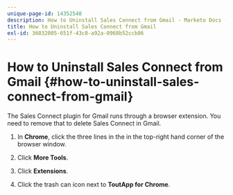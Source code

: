 ```yaml
---
unique-page-id: 14352548
description: How to Uninstall Sales Connect from Gmail - Marketo Docs - Product Documentation
title: How to Uninstall Sales Connect from Gmail
exl-id: 36032005-651f-43c8-a92a-0968b52ccb86
---
```

# How to Uninstall Sales Connect from Gmail {#how-to-uninstall-sales-connect-from-gmail}

The Sales Connect plugin for Gmail runs through a browser extension. You need to remove that to delete Sales Connect in Gmail.

1. In **Chrome**, click the three lines in the in the top-right hand corner of the browser window.

1. Click **More Tools**.

1. Click **Extensions**.

1. Click the trash can icon next to **ToutApp for Chrome**.
